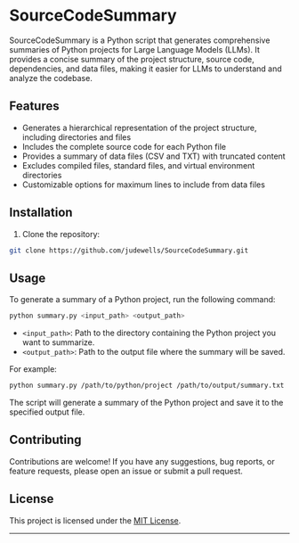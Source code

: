 # SourceCodeSummary

SourceCodeSummary is a Python script that generates comprehensive summaries of Python projects for Large Language Models (LLMs). It provides a concise summary of the project structure, source code, dependencies, and data files, making it easier for LLMs to understand and analyze the codebase.

## Features

- Generates a hierarchical representation of the project structure, including directories and files
- Includes the complete source code for each Python file
- Provides a summary of data files (CSV and TXT) with truncated content
- Excludes compiled files, standard files, and virtual environment directories
- Customizable options for maximum lines to include from data files

## Installation

1. Clone the repository:

```bash
git clone https://github.com/judewells/SourceCodeSummary.git
```

## Usage

To generate a summary of a Python project, run the following command:

```bash
python summary.py <input_path> <output_path>
```

- `<input_path>`: Path to the directory containing the Python project you want to summarize.
- `<output_path>`: Path to the output file where the summary will be saved.

For example:

```bash
python summary.py /path/to/python/project /path/to/output/summary.txt
```

The script will generate a summary of the Python project and save it to the specified output file.

## Contributing

Contributions are welcome! If you have any suggestions, bug reports, or feature requests, please open an issue or submit a pull request.

## License

This project is licensed under the [MIT License](LICENSE).



---
